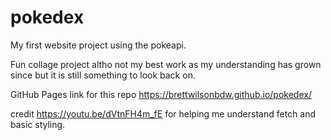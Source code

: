 # pokedex
My first website project using the pokeapi.

Fun collage project altho not my best work as my understanding has grown since but it is still something to look back on.

GitHub Pages link for this repo https://brettwilsonbdw.github.io/pokedex/

credit https://youtu.be/dVtnFH4m_fE for helping me understand fetch and basic styling.

